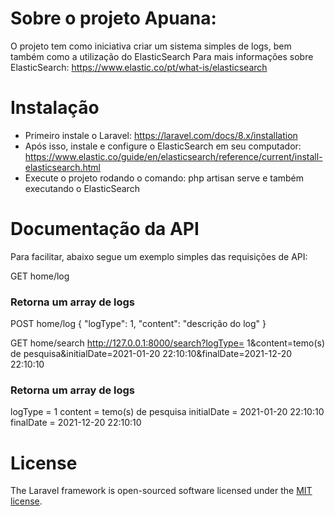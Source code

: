 # Sobre o projeto Apuana:

O projeto tem como iniciativa criar um sistema simples de logs, bem também como a utilização do ElasticSearch
Para mais informações sobre ElasticSearch: https://www.elastic.co/pt/what-is/elasticsearch

# Instalação

- Primeiro instale o Laravel: https://laravel.com/docs/8.x/installation
- Após isso, instale e configure o ElasticSearch em seu computador: https://www.elastic.co/guide/en/elasticsearch/reference/current/install-elasticsearch.html
- Execute o projeto rodando o comando: php artisan serve e também executando o ElasticSearch

# Documentação da API

Para facilitar, abaixo segue um exemplo simples das requisições de API:

GET home/log
### Retorna um array de logs

POST home/log
{
    "logType": 1,
    "content": "descrição do log"
}

GET home/search
http://127.0.0.1:8000/search?logType= 1&content=temo(s) de pesquisa&initialDate=2021-01-20 22:10:10&finalDate=2021-12-20 22:10:10
### Retorna um array de logs

logType = 1
content = temo(s) de pesquisa
initialDate = 2021-01-20 22:10:10
finalDate = 2021-12-20 22:10:10

# License
The Laravel framework is open-sourced software licensed under the [MIT license](https://opensource.org/licenses/MIT).
